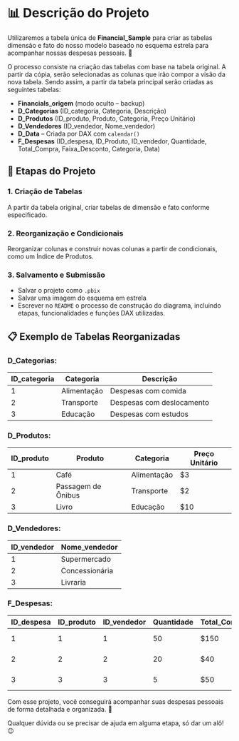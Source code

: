 # 📊 Descrição do Projeto

Utilizaremos a tabela única de **Financial_Sample** para criar as tabelas dimensão e fato do nosso modelo baseado no esquema estrela para acompanhar nossas despesas pessoais. 💸

O processo consiste na criação das tabelas com base na tabela original. A partir da cópia, serão selecionadas as colunas que irão compor a visão da nova tabela. Sendo assim, a partir da tabela principal serão criadas as seguintes tabelas:

- **Financials_origem** (modo oculto – backup)
- **D_Categorias** (ID_categoria, Categoria, Descrição)
- **D_Produtos** (ID_produto, Produto, Categoria, Preço Unitário)
- **D_Vendedores** (ID_vendedor, Nome_vendedor)
- **D_Data** – Criada por DAX com `calendar()`
- **F_Despesas** (ID_despesa, ID_Produto, ID_vendedor, Quantidade, Total_Compra, Faixa_Desconto, Categoria, Data) 

## 📅 Etapas do Projeto

### 1. Criação de Tabelas
A partir da tabela original, criar tabelas de dimensão e fato conforme especificado.

### 2. Reorganização e Condicionais
Reorganizar colunas e construir novas colunas a partir de condicionais, como um Índice de Produtos.

### 3. Salvamento e Submissão
- Salvar o projeto como `.pbix`
- Salvar uma imagem do esquema em estrela
- Escrever no `README` o processo de construção do diagrama, incluindo etapas, funcionalidades e funções DAX utilizadas.

## 📋 Exemplo de Tabelas Reorganizadas

### D_Categorias:
| ID_categoria | Categoria     | Descrição          |
|--------------|---------------|--------------------|
| 1            | Alimentação   | Despesas com comida|
| 2            | Transporte    | Despesas com deslocamento |
| 3            | Educação      | Despesas com estudos|

### D_Produtos:
| ID_produto | Produto       | Categoria        | Preço Unitário |
|------------|---------------|------------------|----------------|
| 1          | Café          | Alimentação      | $3             |
| 2          | Passagem de Ônibus | Transporte | $2             |
| 3          | Livro         | Educação         | $10            |

### D_Vendedores:
| ID_vendedor | Nome_vendedor |
|-------------|---------------|
| 1           | Supermercado  |
| 2           | Concessionária|
| 3           | Livraria      |

### F_Despesas:
| ID_despesa | ID_produto | ID_vendedor | Quantidade | Total_Compra | Faixa_Desconto | Categoria   | Data      |
|------------|------------|-------------|------------|--------------|----------------|-------------|-----------|
| 1          | 1          | 1           | 50         | $150         | Nenhum         | Alimentação | 2025-01-01 |
| 2          | 2          | 2           | 20         | $40          | Nenhum         | Transporte  | 2025-01-10 |
| 3          | 3          | 3           | 5          | $50          | Nenhum         | Educação    | 2025-01-15 |

Com esse projeto, você conseguirá acompanhar suas despesas pessoais de forma detalhada e organizada. 🚀 

Qualquer dúvida ou se precisar de ajuda em alguma etapa, só dar um alô! 😉
